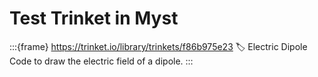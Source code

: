 # Test Trinket in Myst

:::{frame} https://trinket.io/library/trinkets/f86b975e23
:label: Electric Dipole
Code to draw the electric field of a dipole.
:::